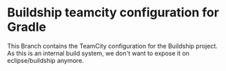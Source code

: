 # Buildship teamcity configuration for Gradle

This Branch contains the TeamCity configuration for the Buildship project.
As this is an internal build system, we don't want to expose it on eclipse/buildship anymore. 